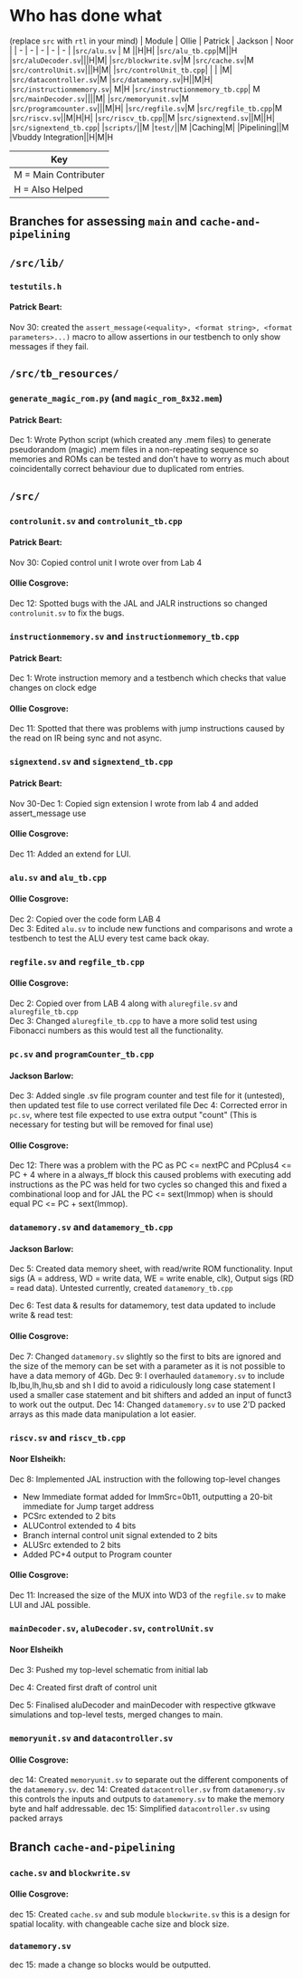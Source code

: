 # Who has done what
(replace `src` with `rtl` in your mind)
| Module | Ollie | Patrick | Jackson | Noor |
| - | - | - | - | - |
|`src/alu.sv` | M ||H|H|
|`src/alu_tb.cpp`|M||H
|`src/aluDecoder.sv`|||H|M|
|`src/blockwrite.sv`|M
|`src/cache.sv`|M
|`src/controlUnit.sv`|||H|M|
|`src/controlUnit_tb.cpp`| | | |M|
|`src/datacontroller.sv`|M
|`src/datamemory.sv`|H||M|H|
|`src/instructionmemory.sv`| M|H
|`src/instructionmemory_tb.cpp`| M
|`src/mainDecoder.sv`||||M|
|`src/memoryunit.sv`|M
|`src/programcounter.sv`|||M|H|
|`src/regfile.sv`|M
|`src/regfile_tb.cpp`|M
|`src/riscv.sv`||M|H|H|
|`src/riscv_tb.cpp`||M
|`src/signextend.sv`||M||H|
|`src/signextend_tb.cpp`|
|`scripts/`||M
|`test/`||M
|Caching|M|
|Pipelining||M
|Vbuddy Integration||H|M|H


|Key|
|-|
|M = Main Contributer|
|H = Also Helped|

## Branches for assessing `main` and  `cache-and-pipelining`
## `/src/lib/`
### `testutils.h`
#### Patrick Beart:
Nov 30: created the `assert_message(<equality>, <format string>, <format parameters>...)` macro to allow assertions in our testbench to only show messages if they fail.
## `/src/tb_resources/`
### `generate_magic_rom.py` (and `magic_rom_8x32.mem`)
#### Patrick Beart:
Dec 1: Wrote Python script (which created any .mem files) to generate pseudorandom (magic) .mem files in a non-repeating sequence so memories and ROMs can be tested and don't have to worry as much about coincidentally correct behaviour due to duplicated rom entries.
## `/src/`
### `controlunit.sv` and `controlunit_tb.cpp`
#### Patrick Beart:
Nov 30: Copied control unit I wrote over from Lab 4

#### Ollie Cosgrove:
Dec 12: Spotted bugs with the JAL and JALR instructions so changed `controlunit.sv` to fix the bugs. 
### `instructionmemory.sv` and `instructionmemory_tb.cpp`
#### Patrick Beart:
Dec 1: Wrote instruction memory and a testbench which checks that value changes on clock edge
#### Ollie Cosgrove:
Dec 11: Spotted that there was problems with jump instructions caused by the read on IR being sync and not async.

### `signextend.sv` and `signextend_tb.cpp`
#### Patrick Beart:
Nov 30-Dec 1: Copied sign extension I wrote from lab 4 and added assert_message use

#### Ollie Cosgrove:
Dec 11: Added an extend for LUI.
### `alu.sv` and `alu_tb.cpp`

#### Ollie Cosgrove:
Dec 2: Copied over the code form LAB 4 <br>
Dec 3: Edited `alu.sv` to include new functions and comparisons and wrote a testbench to test the ALU every test came back okay. 
### `regfile.sv` and `regfile_tb.cpp` 
#### Ollie Cosgrove:

Dec 2: Copied over from LAB 4 along with `aluregfile.sv` and `aluregfile_tb.cpp` <br>
Dec 3: Changed `aluregfile_tb.cpp` to have a more solid test using Fibonacci numbers as this would test all the functionality.

### `pc.sv` and `programCounter_tb.cpp`
#### Jackson Barlow:
Dec 3: Added single .sv file program counter and test file for it (untested), then updated test file to use correct verilated file
Dec 4: Corrected error in `pc.sv`, where test file expected to use extra output "count" (This is necessary for testing but will be removed for final use)
#### Ollie Cosgrove:
Dec 12: There was a problem with the PC as PC <= nextPC and PCplus4 <= PC + 4 where in a always_ff block this caused problems with executing add instructions as the PC was held for two cycles so changed this and fixed a combinational loop and for JAL the PC <= sext(Immop) when is should equal PC <= PC + sext(Immop).
### `datamemory.sv` and `datamemory_tb.cpp`
#### Jackson Barlow:
Dec 5: Created data memory sheet, with read/write ROM functionality. Input sigs (A = address, WD = write data, WE = write enable, clk), Output sigs (RD = read data). Untested currently, created `datamemory_tb.cpp`

Dec 6: Test data & results for datamemory, test data updated to include write & read test:

#### Ollie Cosgrove:

Dec 7: Changed `datamemory.sv` slightly so the first to bits are ignored and the size of the memory can be set with a parameter as it is not possible to have a data memory of 4Gb.
Dec 9: I overhauled `datamemory.sv` to include lb,lbu,lh,lhu,sb and sh I did to avoid a ridiculously long case statement I used a smaller case statement and bit shifters and added an input of funct3 to work out the output. 
Dec 14: Changed `datamemory.sv` to use 2'D packed arrays as this made data manipulation a lot easier.

### `riscv.sv` and `riscv_tb.cpp`
#### Noor Elsheikh:
Dec 8: Implemented JAL instruction with the following top-level changes
   - New Immediate format added for ImmSrc=0b11, outputting a 20-bit immediate for Jump target address
   - PCSrc extended to 2 bits
   - ALUControl extended to 4 bits
   - Branch internal control unit signal extended to 2 bits
   - ALUSrc extended to 2 bits
   - Added PC+4 output to Program counter

#### Ollie Cosgrove:
Dec 11: Increased the size of the MUX into WD3 of the `regfile.sv` to make LUI and JAL possible.

### `mainDecoder.sv`, `aluDecoder.sv`, `controlUnit.sv`
#### Noor Elsheikh
Dec 3: Pushed my top-level schematic from initial lab

Dec 4: Created first draft of control unit

Dec 5: Finalised aluDecoder and mainDecoder with respective gtkwave simulations and top-level tests, merged changes to main.
   
### `memoryunit.sv` and `datacontroller.sv`
#### Ollie Cosgrove:
dec 14: Created `memoryunit.sv` to separate out the different components of the `datamemory.sv`.
dec 14: Created `datacontroller.sv` from `datamemory.sv` this controls the inputs and outputs to `datamemory.sv` to make the memory byte and half addressable.
dec 15: Simplified `datacontroller.sv` using packed arrays

## Branch `cache-and-pipelining` 

### `cache.sv` and `blockwrite.sv`

#### Ollie Cosgrove:
dec 15: Created `cache.sv` and sub module `blockwrite.sv` this is a design for spatial locality. with changeable cache size and block size.

### `datamemory.sv`
dec 15: made a change so blocks would be outputted.
